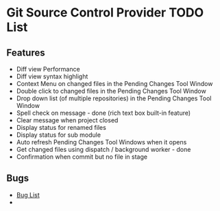 Git Source Control Provider TODO List
=====================================

Features
--------
* Diff view Performance
* Diff view syntax highlight
* Context Menu on changed files in the Pending Changes Tool Window
* Double click to changed files in the Pending Changes Tool Window
* Drop down list (of multiple repositories) in the Pending Changes Tool Window
* Spell check on message - done (rich text box built-in feature)
* Clear message when project closed
* Display status for renamed files
* Display status for sub module
* Auto refresh Pending Changes Tool Windows when it opens
* Get changed files using dispatch / background worker - done
* Confirmation when commit but no file in stage


Bugs
----------
* [Bug List](http://gitscc.codeplex.com/workitem/list/basic)
* 